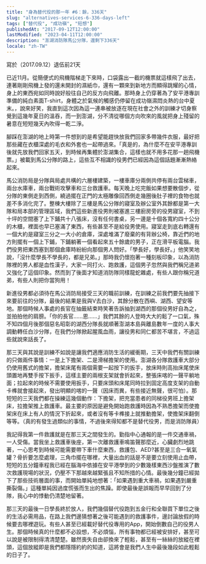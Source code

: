 ```yaml
---
title: "身為替代役的那一年 #6：餘，336天"
slug: "alternatives-services-6-336-days-left"
tags: ["替代役", "成功嶺", "短想"]
publishedAt: "2017-09-12T12:00:00"
lastModified: "2023-04-11T12:00:00"
description: "澎湖消防隊馬公分隊，還剩下336天"
locale: "zh-TW"
---
```


寫於（2017.09.12）退伍前21天 

已近11月。從簡便式的飛機階梯走下來時，口袋露出一截的機票就這樣飛了出去，連著剛剛飛機上發的還未開封的濕紙巾，還有一顆來到新地方而顯得跳耀的心情，身上的東西宛如同時說好般往自己的反方向飛離。那時身上仍穿著為了安平港專訓準備的純白素面T-shirt，身體之於氣候的觸感仍停留在成功嶺濕悶炎熱的台中夏末。，說來好笑，我直到這次因為這一連串被放逐在現在社會之外的訓練才切身察覺到這幾年夏日的溫吞，而一到澎湖，分不清從哪個方向吹來的風就把身上殘留的暑意在短短幾天內吹得一乾二淨。

腳踩在澎湖的地上時第一件想到的是希望能趕快放我們回家多帶幾件衣服，最好把那些藏在衣櫃深處的毛衣和外套也一起帶過來。「真是的，為什麼不在安平港專訓後就先放我們回家五天，到時候再集體於澎湖集合，這樣也就不用多花那一趟飛機票。」被載到馬公分隊的路上，這些互不相識的役男們已經因為這個話題漸漸熱絡起來。

馬公消防局是分隊與局處共構的六層樓建築，一樓車庫分兩側共停有兩台雲梯車，兩台水庫車，兩台戰術攻擊車和三台救護車。每天晚上吃完飯如果想要散個步，從分隊的東側走到西側，繞過擺在正門的太極雕像回西側走幾圈後肚子裡的食物也就差不多消化完了。整棟大樓除了三樓是馬公分隊的寢室及辦公室外其餘都是第一大隊和局本部的管理區域，我們這些新進役男則被塞進三樓廚房旁的役男寢室，不到十坪的空間塞了上下鋪共十八張床，沒有任何書桌，另一邊是十個各寬約四十公分的木櫃，裡面也早已塞滿了東西，有些甚至不是給役男使用。寢室走到底右轉還有一個大約是寢室三分之一大小的倉庫，深處堆滿了廢棄的有背辦公椅，靠近們的地方則擺有一個上下鋪，下鋪躺著一個看起來五十餘歲的男子，正在滑平板電腦。我們役男把東西塞到那個倉庫時紛紛向那個男人問好。「學長好，學長好。」他笑笑地說，「沒什麼學長不學長的，都是兄弟。」那時我仍懷抱著一種刻板印象，以為消防隊裡的男人都是血性漢子，大家一同打火、跑救護，這個男子忽然與我們稱兄道弟又強化了這個印象。然而到了後面才知道消防隊同樣龍蛇雜處，有些人跟你稱兄道弟，有些人則把你當狗用！

新進役男都必須待在馬公消防局接受三天的職前訓練，在訓練之前我們要先抽接下來要前往的分隊，最後的結果是我與V去白沙，其餘分散在西嶼、湖西、望安等地。那個時候人事處的長官在抽籤結束時笑著告訴抽到湖西的那個役男好自為之，並拍拍他的肩膀。「你的長官......恩......」我們其餘的人登時大大的鬆了一口氣，殊不知四個月後那個惡名昭彰的湖西分隊長就順著澎湖本島與離島數年一度的人事大調動轉任白沙分隊，在我們分隊掀起腥風血雨，讓役男和同仁都苦不堪言，不過這些就說來話長了。

那三天與其說是訓練不如說是讓我們適應消防生活的緩衝期，三天中我們有關訓練的只做兩件事情：一是上下擔架、二是滑梯擔架的使用。澎湖各分隊救護車大部分仍使用舊式的擔架，擔架床尾有兩個需要一起按下的扳手，放床時則高抬床尾使床頭置地再雙手按下扳手，這樣主要的兩根支架就會折起來，整張床喀的一聲平躺地面；拉起來的時候不需要使用扳手，只要床頭和床尾同時拉到固定高度支架的自動卡榫就會接起來，發出明顯的喀的一聲（因床而異，有些接近無聲，很可怕）。那短短的三天我們都在操練這幾個動作：下擔架，把充當患者的同梯役男班上擔架床，拉擔架推上救護車。最主要的原因是避免開始跑救護時因為不熟悉擔架而使擔架床在床上有人的情況下折起來，或者沒有等卡榫接上就推動擔架，使擔架床翻倒等等。（真的有發生過類似的事情，不過後來得知都不是替代役男，而是消防隊員）

我記得我第一件救護就是在那三天之間發生的。勤指中心通報的是一件交通車禍，一人受傷。當我坐上救護車後座，第一次離救護車鳴笛聲那麼近，心臟劇烈地跳著，一心思考到時候可能需要帶下車什麼東西，救護包、AED?甚至是三合一氧氣罐？骨折要怎麼處理，三角巾擺在哪裡，大量出血的話是不是要立刻使用止血帶，短短的五分鐘車程我已經在腦海中依據在安平港學到的少數幾樣東西沙盤推演了數次救護現場的狀況，仍壓不下那越來越緊張且不知所措的心情。最後幾分鐘已經拋下了那些技術層面的事，而開始單純地想著：「如果遇到重大車禍，如果遇到嚴重撕裂傷。」這種單純因過度慌張而生出的焦躁。即使最後是誤報而早早回到了分隊，我心中的悸動仍清楚地留著。

那三天的最後一日學長終於放人，我們幾個替代役跑到五金行和全聯買下單位之後的生活必需用品，在路上我們邊猜想著之後可能遇到的救護事件，邊討論放假的時候要去哪裡遊玩。有些人甚至已經載好替代役專用的App，開始倒數自己的役男人生。那個時候真的什麼都不必設想，不必煩惱，所有事物都已經被安排好，甚至可以說是被限制得清清楚楚。雖然喪失自由卻換來了輕鬆，甚至有一絲絲的放縱在裡頭，這個放縱即是我們都隱隱約約的知道，這將會是我們人生中最後幾段如此輕鬆的日子了。